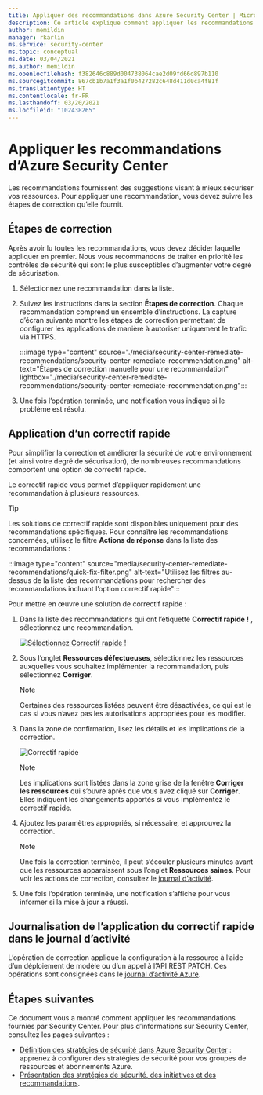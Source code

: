 ```yaml
---
title: Appliquer des recommandations dans Azure Security Center | Microsoft Docs
description: Ce article explique comment appliquer les recommandations d’Azure Security Center pour protéger vos ressources et respecter les stratégies de sécurité.
author: memildin
manager: rkarlin
ms.service: security-center
ms.topic: conceptual
ms.date: 03/04/2021
ms.author: memildin
ms.openlocfilehash: f382646c889d004738064cae2d09fd66d897b110
ms.sourcegitcommit: 867cb1b7a1f3a1f0b427282c648d411d0ca4f81f
ms.translationtype: HT
ms.contentlocale: fr-FR
ms.lasthandoff: 03/20/2021
ms.locfileid: "102438265"
---
```

# <a name="remediate-recommendations-in-azure-security-center"></a>Appliquer les recommandations d’Azure Security Center

Les recommandations fournissent des suggestions visant à mieux sécuriser vos ressources. Pour appliquer une recommandation, vous devez suivre les étapes de correction qu’elle fournit.

## <a name="remediation-steps"></a>Étapes de correction <a name="remediation-steps"></a>

Après avoir lu toutes les recommandations, vous devez décider laquelle appliquer en premier. Nous vous recommandons de traiter en priorité les contrôles de sécurité qui sont le plus susceptibles d’augmenter votre degré de sécurisation.

1. Sélectionnez une recommandation dans la liste.

1. Suivez les instructions dans la section **Étapes de correction**. Chaque recommandation comprend un ensemble d’instructions. La capture d’écran suivante montre les étapes de correction permettant de configurer les applications de manière à autoriser uniquement le trafic via HTTPS.

    :::image type="content" source="./media/security-center-remediate-recommendations/security-center-remediate-recommendation.png" alt-text="Étapes de correction manuelle pour une recommandation" lightbox="./media/security-center-remediate-recommendations/security-center-remediate-recommendation.png":::

1. Une fois l’opération terminée, une notification vous indique si le problème est résolu.

## <a name="quick-fix-remediation"></a>Application d’un correctif rapide

Pour simplifier la correction et améliorer la sécurité de votre environnement (et ainsi votre degré de sécurisation), de nombreuses recommandations comportent une option de correctif rapide.

Le correctif rapide vous permet d’appliquer rapidement une recommandation à plusieurs ressources.

> [!TIP]
> Les solutions de correctif rapide sont disponibles uniquement pour des recommandations spécifiques. Pour connaître les recommandations concernées, utilisez le filtre **Actions de réponse** dans la liste des recommandations :
> 
> :::image type="content" source="media/security-center-remediate-recommendations/quick-fix-filter.png" alt-text="Utilisez les filtres au-dessus de la liste des recommandations pour rechercher des recommandations incluant l’option correctif rapide":::

Pour mettre en œuvre une solution de correctif rapide :

1. Dans la liste des recommandations qui ont l’étiquette **Correctif rapide !** , sélectionnez une recommandation.

    [![Sélectionnez Correctif rapide !](media/security-center-remediate-recommendations/security-center-quick-fix-select.png)](media/security-center-remediate-recommendations/security-center-quick-fix-select.png#lightbox)

1. Sous l’onglet **Ressources défectueuses**, sélectionnez les ressources auxquelles vous souhaitez implémenter la recommandation, puis sélectionnez **Corriger**.

    > [!NOTE]
    > Certaines des ressources listées peuvent être désactivées, ce qui est le cas si vous n’avez pas les autorisations appropriées pour les modifier.

1. Dans la zone de confirmation, lisez les détails et les implications de la correction.

    ![Correctif rapide](./media/security-center-remediate-recommendations/security-center-quick-fix-view.png)

    > [!NOTE]
    > Les implications sont listées dans la zone grise de la fenêtre **Corriger les ressources** qui s’ouvre après que vous avez cliqué sur **Corriger**. Elles indiquent les changements apportés si vous implémentez le correctif rapide.

1. Ajoutez les paramètres appropriés, si nécessaire, et approuvez la correction.

    > [!NOTE]
    > Une fois la correction terminée, il peut s’écouler plusieurs minutes avant que les ressources apparaissent sous l’onglet **Ressources saines**. Pour voir les actions de correction, consultez le [journal d’activité](#activity-log).

1. Une fois l’opération terminée, une notification s’affiche pour vous informer si la mise à jour a réussi.

## <a name="quick-fix-remediation-logging-in-the-activity-log"></a>Journalisation de l’application du correctif rapide dans le journal d’activité <a name="activity-log"></a>

L’opération de correction applique la configuration à la ressource à l’aide d’un déploiement de modèle ou d’un appel à l’API REST PATCH. Ces opérations sont consignées dans le [journal d’activité Azure](../azure-resource-manager/management/view-activity-logs.md).


## <a name="next-steps"></a>Étapes suivantes

Ce document vous a montré comment appliquer les recommandations fournies par Security Center. Pour plus d’informations sur Security Center, consultez les pages suivantes :

* [Définition des stratégies de sécurité dans Azure Security Center](tutorial-security-policy.md) : apprenez à configurer des stratégies de sécurité pour vos groupes de ressources et abonnements Azure.
* [Présentation des stratégies de sécurité, des initiatives et des recommandations](security-policy-concept.md).